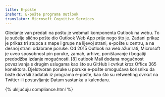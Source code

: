 ```yaml
---
title: E-pošte
inshort: E-pošte programa Outlook
translator: Microsoft Cognitive Services
---
```


Gledanje van predati na poštu je webmail komponenta Outlook na webu. To je sučelje slično pošte dio Outlook Web App prije nego što je. Zadani prikaz je prikaz tri stupca s mape i grupe na lijevoj strani, e-pošte u centru, a na desnoj strani odabrane poruke. Od 2015 Outlook na web ažurirati, Microsoft je uveo sposobnost pin poruke, zamah, arhive, poništavanje i bogatiji predodžba izdanje mogućnosti. [8] outlook Mail dodana mogućnost povezivanja s drugim uslugama kao što su GitHub i cvrkut kroz Office 365 konektora. Djelotvoran poruke u poruke e-pošte omogućava korisniku da biste dovršili zadatak iz programa e-pošte, kao što su retweeting cvrkut na Twitter ili postavljanje Datum sastanka u kalendaru. 

{% uključuju compliance.html %}



